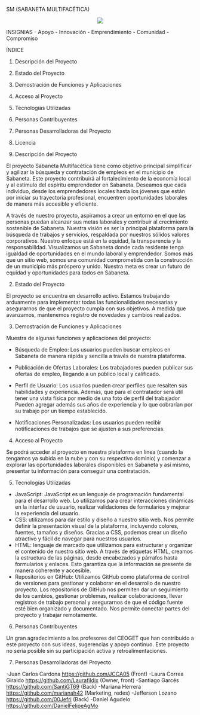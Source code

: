 SM (SABANETA MULTIFACÉTICA)

<div>
  <p style = 'text-align:center;'>
  <img src = "https://i.postimg.cc/R0XwVYFh/SM.png"
    <p/>
</div>
 INSIGNIAS
- Apoyo
- Innovación
- Emprendimiento
- Comunidad
-Compromiso

 ÍNDICE

1. Descripción del Proyecto
2. Estado del Proyecto
3. Demostración de Funciones y Aplicaciones
4. Acceso al Proyecto
5. Tecnologías Utilizadas
6. Personas Contribuyentes
7. Personas Desarrolladoras del Proyecto
8. Licencia

1. Descripción del Proyecto

El proyecto Sabaneta Multifacética tiene como objetivo principal simplificar y agilizar la búsqueda y contratación de empleos en el municipio de Sabaneta. Este proyecto contribuirá al fortalecimiento de la economía local y al estímulo del espíritu emprendedor en Sabaneta. Deseamos que cada individuo, desde los emprendedores locales hasta los jóvenes que están por iniciar su trayectoria profesional, encuentren oportunidades laborales de manera más accesible y eficiente.

A través de nuestro proyecto, aspiramos a crear un entorno en el que las personas puedan alcanzar sus metas laborales y contribuir al crecimiento sostenible de Sabaneta. Nuestra visión es ser la principal plataforma para la búsqueda de trabajos y servicios, respaldada por nuestros sólidos valores corporativos. Nuestro enfoque está en la equidad, la transparencia y la responsabilidad. Visualizamos un Sabaneta donde cada residente tenga igualdad de oportunidades en el mundo laboral y emprendedor.
Somos más que un sitio web, somos una comunidad comprometida con la construcción de un municipio más próspero y unido. Nuestra meta es crear un futuro de equidad y oportunidades para todos en Sabaneta.

2. Estado del Proyecto

El proyecto se encuentra en desarrollo activo. Estamos trabajando arduamente para implementar todas las funcionalidades necesarias y asegurarnos de que el proyecto cumpla con sus objetivos. A medida que avanzamos, mantenemos registro de novedades y cambios realizados.

3. Demostración de Funciones y Aplicaciones

Muestra de algunas funciones y aplicaciones del proyecto:

- Búsqueda de Empleo: Los usuarios pueden buscar empleos en Sabaneta de manera rápida y sencilla a través de nuestra plataforma.

- Publicación de Ofertas Laborales: Los trabajadores pueden publicar sus ofertas de empleo, llegando a un público local y calificado.

- Perfil de Usuario: Los usuarios pueden crear perfiles que resalten sus habilidades y experiencia.  Además, que para el contratador será útil tener una vista física por medio de una foto de perfil del trabajador Pueden agregar además sus años de experiencia y lo que cobrarían por su trabajo por un tiempo establecido. 

- Notificaciones Personalizadas: Los usuarios pueden recibir notificaciones de trabajos que se ajusten a sus preferencias.

4. Acceso al Proyecto

 Se podrá acceder al proyecto en nuestra plataforma en línea (cuando la tengamos ya subida en la nube y con su respectivo dominio) y comenzar a explorar las oportunidades laborales disponibles en Sabaneta y así mismo, presentar tu información para conseguir una contratación.

 5. Tecnologías Utilizadas

- JavaScript: JavaScript es un lenguaje de programación fundamental para el desarrollo web. Lo utilizamos para crear interacciones dinámicas en la interfaz de usuario, realizar validaciones de formularios y mejorar la experiencia del usuario.
 - CSS: utilizamos para dar estilo y diseño a nuestro sitio web. Nos permite definir la presentación visual de la plataforma, incluyendo colores, fuentes, tamaños y diseños. Gracias a CSS, podemos crear un diseño atractivo y fácil de navegar para nuestros usuarios. 
- HTML: lenguaje de marcado que utilizamos para estructurar y organizar el contenido de nuestro sitio web. A través de etiquetas HTML, creamos la estructura de las páginas, desde encabezados y párrafos hasta formularios y enlaces. Esto garantiza que la información se presente de manera coherente y accesible. 
- Repositorios en GitHub: Utilizamos GitHub como plataforma de control de versiones para gestionar y colaborar en el desarrollo de nuestro proyecto. Los repositorios de GitHub nos permiten dar un seguimiento de los cambios, gestionar problemas, realizar colaboraciones, llevar registros de trabajo personal y asegurarnos de que el código fuente esté bien organizado y documentado. Nos permite conectar partes del proyecto y trabajar remotamente.
 6. Personas Contribuyentes

Un gran agradecimiento a los profesores del CEOGET que han contribuido a este proyecto con sus ideas, sugerencias y apoyo continuo. Este proyecto no sería posible sin su participación activa y retroalimentaciones.

7. Personas Desarrolladoras del Proyecto

-Juan Carlos Cardona https://github.com/JCCA05 (Front)
-Laura Correa Giraldo https://github.com/Laurafildix (Owner, front)
-Santiago Garcés https://github.com/SantiGT69 (Back)
-Mariana Herrera https://github.com/marianah42 (Marketing, redes)
-Jefferson Lozano https://github.com/00Jefri (Back)
-Daniel Agudelo https://github.com/DanielFelipeAgMo

